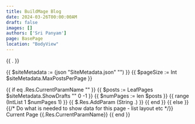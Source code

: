 ```yaml
---
title: BuildMage Blog
date: 2024-03-26T00:00:00AM
draft: false
images: []
authors: ['Sri Panyam']
page: BasePage
location: "BodyView"
---
```


{{ . }}

{{ $siteMetadata := (json "SiteMetadata.json" "") }}
{{ $pageSize := Int $siteMetadata.MaxPostsPerPage }}

{{ if eq .Res.CurrentParamName "" }}
  {{ $posts := LeafPages $siteMetadata.ShowDrafts "" 0 -1 }}
  {{ $numPages := len $posts }}
  {{ range (IntList 1 $numPages 1) }}
    {{ $.Res.AddParam (String .) }}
  {{ end }}
{{ else }}
  {{/* Do what is needed to show data for this page - list layout etc */}}
  Current Page {{.Res.CurrentParamName}}
{{ end }}

